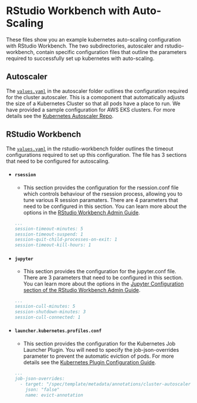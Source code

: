 # RStudio Workbench with Auto-Scaling

These files show you an example kubernetes auto-scaling configuration with RStudio Workbench. The two subdirectories, autoscaler and rstudio-workbench, contain specific configuration files that outline the parameters required to successfully set up kubernetes with auto-scaling. 

## Autoscaler

The [`values.yaml`](../auto-scaling/autoscaler/values.yaml) in the autoscaler folder outlines the configuration required for the cluster autoscaler. This is a comoponent that automatically adjusts the size of a Kubernetes Cluster so that all pods have a place to run. We have provided a sample configuration for AWS EKS clusters. For more details see the [Kubernetes Autoscaler Repo](https://github.com/kubernetes/autoscaler).

## RStudio Workbench
The [`values.yaml`](../auto-scaling/rstudio-workbench/values.yaml) in the rstudio-workbench folder outlines the timeout configurations required to set up this configuration. The file has 3 sections that need to be configured for autoscaling. 

- #### `rsession`
    - This section provides the configuration for the rsession.conf file which controls behaviour of the rsession process, allowing you to tune various R session paramaters. There are 4 parameters that need to be configured in this section. You can learn more about the options in the [RStudio Workbench Admin Guide](https://docs.rstudio.com/ide/server-pro/rstudio_server_configuration/rsession_conf.html#session-settings).

    ```yaml
    ...
    session-timeout-minutes: 5
    session-timeout-suspend: 1
    session-quit-child-processes-on-exit: 1
    session-timeout-kill-hours: 1
    ```

- #### `jupyter`
    - This section provides the configuration for the jupyter.conf file. There are 3 parameters that need to be configured in this section. You can learn more about the options in the [Jupyter Configuration section of the RStudio Workbench Admin Guide](https://docs.rstudio.com/ide/server-pro/latest/jupyter_sessions/configuration.html).

    ```yaml
    ...
    session-cull-minutes: 5
    session-shutdown-minutes: 3
    session-cull-connected: 1
    ```

- #### `launcher.kubernetes.profiles.conf`
    - This section provides the configuration for the Kubernetes Job Launcher Plugin. You will need to specify the job-json-overrides parameter to prevent the automatic eviction of pods. For more details see the [Kubernetes Plugin Configuration Guide](https://docs.rstudio.com/job-launcher/latest/kube.html#kube-config). 
    
    ```yaml
    ...
    job-json-overrides:
      - target: "/spec/template/metadata/annotations/cluster-autoscaler.kubernetes.io~1safe-to-evict"
        json: "false"
        name: evict-annotation
    ```
